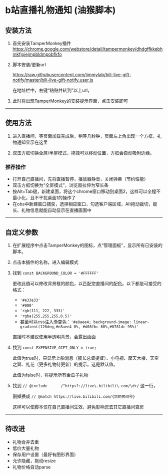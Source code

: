 # b站直播礼物通知 (油猴脚本)

## 安装方法

1. 首先安装TamperMonkey插件
   https://chrome.google.com/webstore/detail/tampermonkey/dhdgffkkebhmkfjojejmpbldmpobfkfo

2. 脚本安装/更新url

   https://raw.githubusercontent.com/jimmylab/bili-live-gift-notify/master/bili-live-gift-notify.user.js

   在地址栏中，右键“粘贴并转到”以上url，

3. 此时将出现TamperMonkey的安装提示界面，点击安装即可

---

## 使用方法

1. 进入直播间，等页面加载完成后，稍等几秒钟，页面左上角出现一个方框，礼物通知显示在这里

2. 双击方框切换全屏/半屏模式，拖拽可以移动位置，方框会自动吸附边缘。

### 推荐操作

   - 打开自己直播间，先将直播暂停，播放器静音，关闭弹幕（节约性能）
   - 双击方框切换为“全屏模式”，浏览器拉伸为窄长条
   - 按Alt+Tab键，新建桌面，将这个chrome窗口移动到桌面2，这样可以全程不最小化，且不干扰桌面1的操作了
   - 在obs中新建窗口捕获，选择相应窗口，勾选客户端区域，Alt拖动裁切，舰长、礼物信息就能自动显示在直播画面中

---

## 自定义参数

1. 在扩展程序中点击TamperMonkey的图标，点“管理面板”，显示所有已安装的脚本。

2. 点击本插件的名称，进入编辑模式

3. 找到 `const BACKGROUND_COLOR = '#FFFFFF'`

   更改此值可以修改背景框的颜色，以匹配您直播间的配色。以下都是可接受的格式：

   - `'#e33e33'`
   - `'#000'`
   - `'rgb(111, 222, 333)'`
   - `'rgba(255,255,255,0.5)'`
   - 甚至可以css注入渐变色：`'#e8aee4; background-image: linear-gradient(120deg,#e8aee4 0%, #d08fbc 60%,#8781dc 95%)'`

   直播时不建议使用半透明背景，会露出画面

4. 找到 `const EXPENSIVE_GIFT_ONLY = true;`

   此值为true时，只显示上船消息（舰长总督提督）、小电视、摩天大楼、天空之翼、礼花（更多礼物待更新）的提示。这是默认值。

   此值为false时，将提示所有金瓜子礼物

5. 找到 `// @include      /^https?://live\.bilibili\.com/\d+/` 这一行，

   删掉换成 `// @match https://live.bilibili.com/{您的房间号}`

   这样可以使脚本仅在自己直播间生效，避免影响您去其它直播间查房

---

## 待改进

- 礼物合并去重
- 低价大量礼物
- 保存用户设置（最好有图形界面）
- 允许隐藏，拖动resize
- 礼物价格自动parse
